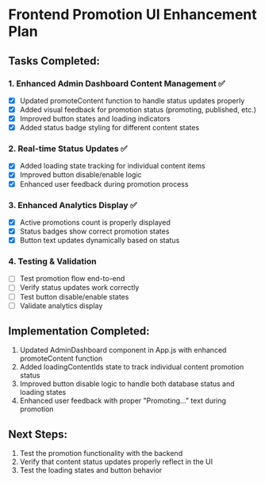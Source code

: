 # Frontend Promotion UI Enhancement Plan

## Tasks Completed:

### 1. Enhanced Admin Dashboard Content Management ✅
- [x] Updated promoteContent function to handle status updates properly
- [x] Added visual feedback for promotion status (promoting, published, etc.)
- [x] Improved button states and loading indicators
- [x] Added status badge styling for different content states

### 2. Real-time Status Updates ✅
- [x] Added loading state tracking for individual content items
- [x] Improved button disable/enable logic
- [x] Enhanced user feedback during promotion process

### 3. Enhanced Analytics Display ✅
- [x] Active promotions count is properly displayed
- [x] Status badges show correct promotion states
- [x] Button text updates dynamically based on status

### 4. Testing & Validation 
- [ ] Test promotion flow end-to-end
- [ ] Verify status updates work correctly
- [ ] Test button disable/enable states
- [ ] Validate analytics display

## Implementation Completed:
1. Updated AdminDashboard component in App.js with enhanced promoteContent function
2. Added loadingContentIds state to track individual content promotion status
3. Improved button disable logic to handle both database status and loading states
4. Enhanced user feedback with proper "Promoting..." text during promotion

## Next Steps:
1. Test the promotion functionality with the backend
2. Verify that content status updates properly reflect in the UI
3. Test the loading states and button behavior
